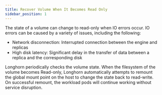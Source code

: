 ```yaml
---
title: Recover Volume When It Becomes Read Only
sidebar_position: 1
---
```


<head>
  <link rel="canonical" href="https://main--longhornio-docusaurus.netlify.app/high-availability/recover-volume-when-read-only"/>
</head>

The state of a volume can change to read-only when IO errors occur. IO errors can be caused by a variety of issues, including the following:
- Network disconnection: Interrupted connection between the engine and replicas
- High disk latency: Significant delay in the transfer of data between a replica and the corresponding disk

Longhorn periodically checks the volume state. When the filesystem of the volume becomes Read-only, Longhorn automatically attempts to remount the global mount point on the host to change the state back to read-write. On successful remount, the workload pods will continue working without service disruption.